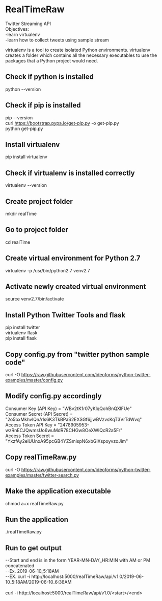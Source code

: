 # RealTimeRaw
Twitter Streaming API<br />
Objectives:<br />
-learn virtualenv<br />
-learn how to collect tweets using sample stream<br />

virtualenv is a tool to create isolated Python environments. virtualenv creates a folder which contains all the necessary executables to use the packages that a Python project would need.<br />

## Check if python is installed
python --version<br />

## Check if pip is installed
pip --version<br />
curl https://bootstrap.pypa.io/get-pip.py -o get-pip.py<br />
python get-pip.py<br />

## Install virtualenv
pip install virtualenv

## Check if virtualenv is installed correctly
virtualenv --version

## Create project folder
mkdir realTime

## Go to project folder
cd realTime

## Create virtual environment for Python 2.7
virtualenv -p /usr/bin/python2.7 venv2.7

## Activate newly created virtual environment
source venv2.7/bin/activate

## Install Python Twitter Tools and flask
pip install twitter<br />
virtualenv flask<br />
pip install flask<br />

## Copy config.py from "twitter python sample code"
curl -O https://raw.githubusercontent.com/ideoforms/python-twitter-examples/master/config.py

## Modify config.py accordingly
Consumer Key (API Key) = "WBv2tK1r07yKlqQohBnQXlFUe"<br />
Consumer Secret (API Secret) = "2o5bxMkhvlQnA1s6K3TkBPaS2EXSGf6jjwBVzvsKqT3VrTdWvq"<br />
Access Token API Key = "2478905953-wzRnECJQwmsUo6wuMdR78CHGw8OeXWIQcR2a5Fr"<br />
Access Token Secret = "YxzfAy2elUUnxA95pcGB4YZSmispN6xbGlXspoyvzoJim"<br />

## Copy realTimeRaw.py
curl -O https://raw.githubusercontent.com/ideoforms/python-twitter-examples/master/twitter-search.py

## Make the application executable
chmod a+x realTimeRaw.py

## Run the application
./realTimeRaw.py

## Run to get output
--Start and end is in the form YEAR-MN-DAY_HR:MIN with AM or PM concatenated<br />
--Ex. 2019-06-10_5:18AM<br />
--EX. curl -i http://localhost:5000/realTimeRaw/api/v1.0/2019-06-10_5:18AM/2019-06-10_6:36AM<br />
<br />
curl -i http://localhost:5000/realTimeRaw/api/v1.0/<start\>/\<end\><br />

